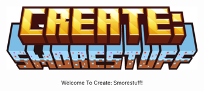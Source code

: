 # ![Create: Smorestuff](Create-Smorestuff.png)

<div style="text-align: center;">
    Welcome To Create: Smorestuff!
</div>

